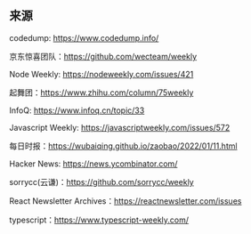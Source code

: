 ## 来源

codedump:  https://www.codedump.info/

京东惊喜团队：https://github.com/wecteam/weekly  

Node Weekly: https://nodeweekly.com/issues/421

起舞团：https://www.zhihu.com/column/75weekly

InfoQ: https://www.infoq.cn/topic/33

Javascript Weekly: https://javascriptweekly.com/issues/572

每日时报：https://wubaiqing.github.io/zaobao/2022/01/11.html

Hacker News: https://news.ycombinator.com/

sorrycc(云谦)：https://github.com/sorrycc/weekly

React Newsletter Archives：https://reactnewsletter.com/issues  

typescript：https://www.typescript-weekly.com/